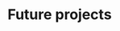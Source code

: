 ---
title: Future projects

view: date-title-summary

banner:
    caption: ''
    image: 'game.jpg'
---